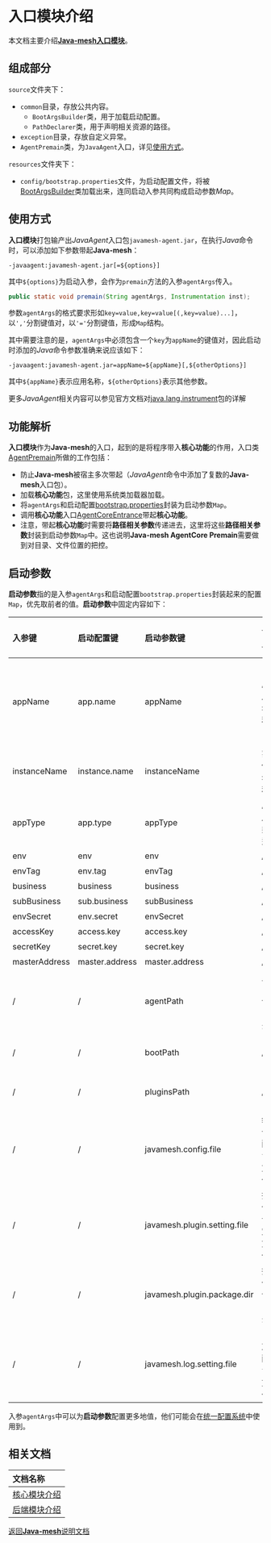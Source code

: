 # 入口模块介绍

本文档主要介绍[**Java-mesh入口模块**](../../javamesh-agentcore/javamesh-agentcore-premain)。

## 组成部分

`source`文件夹下：

- `common`目录，存放公共内容。
  - `BootArgsBuilder`类，用于加载启动配置。
  - `PathDeclarer`类，用于声明相关资源的路径。
- `exception`目录，存放自定义异常。
- `AgentPremain`类，为`JavaAgent`入口，详见[使用方式](#使用方式)。

`resources`文件夹下：

- `config/bootstrap.properties`文件，为启动配置文件，将被[BootArgsBuilder](../../javamesh-agentcore/javamesh-agentcore-premain/src/main/java/com/huawei/javamesh/premain/common/BootArgsBuilder.java)类加载出来，连同启动入参共同构成启动参数*Map*。

## 使用方式

**入口模块**打包输产出*JavaAgent*入口包`javamesh-agent.jar`，在执行*Java*命令时，可以添加如下参数带起**Java-mesh**：

```shell
-javaagent:javamesh-agent.jar[=${options}]
```

其中`${options}`为启动入参，会作为`premain`方法的入参`agentArgs`传入。

```java
public static void premain(String agentArgs, Instrumentation inst);
```

参数`agentArgs`的格式要求形如`key=value,key=value[(,key=value)...]`，以`','`分割键值对，以`'='`分割键值，形成`Map`结构。

其中需要注意的是，`agentArgs`中必须包含一个`key`为`appName`的键值对，因此启动时添加的*Java*命令参数准确来说应该如下：

```shell
-javaagent:javamesh-agent.jar=appName=${appName}[,${otherOptions}]
```

其中`${appName}`表示应用名称，`${otherOptions}`表示其他参数。

更多*JavaAgent*相关内容可以参见官方文档对[java.lang.instrument](https://docs.oracle.com/javase/8/docs/api/java/lang/instrument/package-summary.html)包的详解

## 功能解析

**入口模块**作为**Java-mesh**的入口，起到的是将程序带入**核心功能**的作用，入口类[AgentPremain](../../javamesh-agentcore/javamesh-agentcore-premain/src/main/java/com/huawei/javamesh/premain/AgentPremain.java)所做的工作包括：

- 防止**Java-mesh**被宿主多次带起（*JavaAgent*命令中添加了复数的**Java-mesh**入口包）。
- 加载**核心功能**包，这里使用系统类加载器加载。
- 将`agentArgs`和启动配置[bootstrap.properties](../../javamesh-agentcore/javamesh-agentcore-premain/src/main/resources/config/bootstrap.properties)封装为启动参数`Map`。
- 调用**核心功能**入口[AgentCoreEntrance](../javamesh-agentcore-core/src/main/java/com/huawei/javamesh/core/AgentCoreEntrance.java)带起**核心功能**。
- 注意，带起**核心功能**时需要将**路径相关参数**传递进去，这里将这些**路径相关参数**封装到启动参数`Map`中。这也说明**Java-mesh AgentCore Premain**需要做到对目录、文件位置的把控。

## 启动参数

**启动参数**指的是入参`agentArgs`和启动配置`bootstrap.properties`封装起来的配置`Map`，优先取前者的值。**启动参数**中固定内容如下：

|入参键|启动配置键|启动参数键|含义|默认值|不为空|备注|
|:-|:-|:-|:-|:-:|:-|:-|
|appName|app.name|appName|应用名称|/|是|入参中必须存在|
|instanceName|instance.name|instanceName|实例名称|default|是|/|
|appType|app.type|appType|应用类型|0|是|/|
|env|env|env|/|/|否|/|
|envTag|env.tag|envTag|/|/|否|/|
|business|business|business|/|/|否|/|
|subBusiness|sub.business|subBusiness|/|/|否|/|
|envSecret|env.secret|envSecret|/|/|否|/|
|accessKey|access.key|access.key|/|/|否|/|
|secretKey|secret.key|secret.key|/|/|否|/|
|masterAddress|master.address|master.address|/|/|否|/|
|/|/|agentPath|入口包目录|入口包目录|是|无需配置|
|/|/|bootPath|/|/|是|已废弃|
|/|/|pluginsPath|/|/|是|已废弃|
|/|/|javamesh.config.file|统一配置文件|统一配置文件|是|无需配置|
|/|/|javamesh.plugin.setting.file|插件设定文件|插件设定文件|是|无需配置|
|/|/|javamesh.plugin.package.dir|插件包目录|插件包目录|是|无需配置|
|/|/|javamesh.log.setting.file|日志配置文件|日志配置文件|是|无需配置|

入参`agentArgs`中可以为**启动参数**配置更多地值，他们可能会在[统一配置系统](agentcore.md#统一配置系统)中使用到。

## 相关文档

|文档名称|
|:-|
|[核心模块介绍](agentcore.md)|
|[后端模块介绍](backend.md)|

[返回**Java-mesh**说明文档](../README.md)
